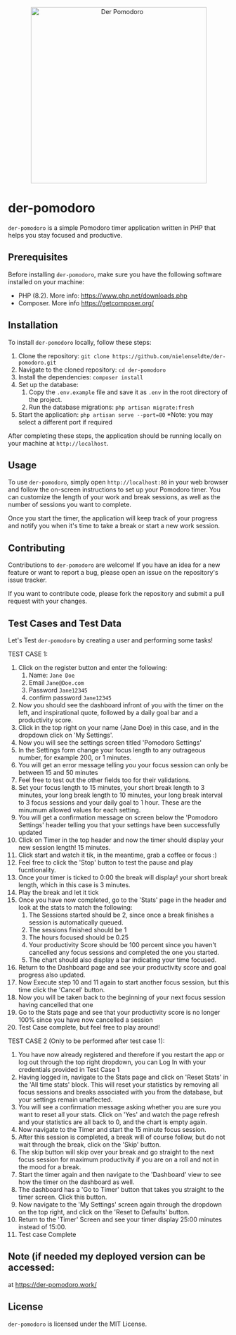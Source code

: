<p align="center"><a href="https://der-pomodoro.work" target="_blank"><img src="https://github.com/otrsw/der-pomodoro-main/blob/master/public/logo/logo.png" width="400" alt="Der Pomodoro"></a></p>


# der-pomodoro

`der-pomodoro` is a simple Pomodoro timer application written in PHP that helps you stay focused and productive.

## Prerequisites

Before installing `der-pomodoro`, make sure you have the following software installed on your machine:

- PHP (8.2). More info: https://www.php.net/downloads.php
- Composer. More info https://getcomposer.org/

## Installation

To install `der-pomodoro` locally, follow these steps:

1. Clone the repository: `git clone https://github.com/nielenseldte/der-pomodoro.git`
2. Navigate to the cloned repository: `cd der-pomodoro`
3. Install the dependencies: `composer install`
4. Set up the database:
    1. Copy the `.env.example` file and save it as `.env` in the root directory of the project.
    2. Run the database migrations: `php artisan migrate:fresh`
5. Start the application: `php artisan serve --port=80`  *Note: you may select a different port if required

After completing these steps, the application should be running locally on your machine at `http://localhost`.

## Usage

To use `der-pomodoro`, simply open `http://localhost:80` in your web browser and follow the on-screen instructions to set up your Pomodoro timer. You can customize the length of your work and break sessions, as well as the number of sessions you want to complete.

Once you start the timer, the application will keep track of your progress and notify you when it's time to take a break or start a new work session.

## Contributing

Contributions to `der-pomodoro` are welcome! If you have an idea for a new feature or want to report a bug, please open an issue on the repository's issue tracker.

If you want to contribute code, please fork the repository and submit a pull request with your changes.

## Test Cases and Test Data

Let's Test `der-pomodoro` by creating a user and performing some tasks!

TEST CASE 1:

1. Click on the register button and enter the following:
    1. Name: `Jane Doe`
    2. Email `Jane@Doe.com`
    3. Password `Jane12345`
    4. confirm password `Jane12345`
2. Now you should see the dashboard infront of you with the timer on the left, and inspirational quote, followed by a daily goal bar and a productivity score.
3. Click in the top right on your name (Jane Doe) in this case, and in the dropdown click on 'My Settings'.
4. Now you will see the settings screen titled 'Pomodoro Settings'
5. In the Settings form change your focus length to any outrageous number, for example 200, or 1 minutes.
6. You will get an error message telling you your focus session can only be between 15 and 50 minutes
7. Feel free to test out the other fields too for their validations.
8. Set your focus length to 15 minutes, your short break length to 3 minutes, your long break length to 10 minutes, your long break interval to 3 focus sessions and your daily goal to 1 hour. These are the minumum allowed values for each setting.
9. You will get a confirmation message on screen below the 'Pomodoro Settings' header telling you that your settings have been successfully updated
10. Click on Timer in the top header and now the timer should display your new session length! 15 minutes.
11. Click start and watch it tik, in the meantime, grab a coffee or focus :)
12. Feel free to click the 'Stop' button to test the pause and play fucntionality.
13. Once your timer is ticked to 0:00 the break will display! your short break length, which in this case is 3 minutes.
14. Play the break and let it tick
15. Once you have now completed, go to the 'Stats' page in the header and look at the stats to match the following:
    1. The Sessions started should be 2, since once a break finishes a session is automatically queued.
    2. The sessions finished should be 1
    3. The hours focused should be 0.25
    4. Your productivity Score should be 100 percent since you haven't cancelled any focus sessions and completed the one you started.
    5. The chart should also display a bar indicating your time focused.
16. Return to the Dashboard page and see your productivity score and goal progress also updated.
17. Now Execute step 10 and 11 again to start another focus session, but this time click the 'Cancel' button.
18. Now you will be taken back to the beginning of your next focus session having cancelled that one
19. Go to the Stats page and see that your productivity score is no longer 100% since you have now cancelled a session
20. Test Case complete, but feel free to play around!

TEST CASE 2 (Only to be performed after test case 1):

1. You have now already registered and therefore if you restart the app or log out through the top right dropdown, you can Log In with your credentials provided in Test Case 1
2. Having logged in, navigate to the Stats page and click on 'Reset Stats' in the 'All time stats' block. This will reset your statistics by removing all focus sessions and breaks associated with you from the database, but your settings remain unaffected.
3. You will see a confirmation message asking whether you are sure you want to reset all your stats. Click on 'Yes' and watch the page refresh and your statistics are all back to 0, and the chart is empty again.
4. Now navigate to the Timer and start the 15 minute focus session.
5. After this session is completed, a break will of course follow, but do not wait through the break, click on the 'Skip' button.
6. The skip button will skip over your break and go straight to the next focus session for maximum productivity if you are on a roll and not in the mood for a break.
7. Start the timer again and then navigate to the 'Dashboard' view to see how the timer on the dashboard as well.
8. The dashboard has a 'Go to Timer' button that takes you straight to the timer screen. Click this button. 
9. Now navigate to the 'My Settings' screen again through the dropdown on the top right, and click on the 'Reset to Defaults' button.
10. Return to the 'Timer' Screen and see your timer display 25:00 minutes instead of 15:00.
11. Test case Complete

## Note (if needed my deployed version can be accessed:
 at https://der-pomodoro.work/

## License

`der-pomodoro` is licensed under the MIT License.
